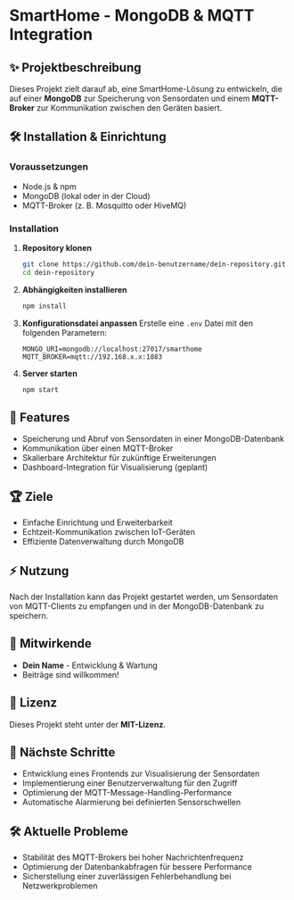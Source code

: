 # SmartHome - MongoDB & MQTT Integration

## ✨ Projektbeschreibung
Dieses Projekt zielt darauf ab, eine SmartHome-Lösung zu entwickeln, die auf einer **MongoDB** zur Speicherung von Sensordaten und einem **MQTT-Broker** zur Kommunikation zwischen den Geräten basiert. 

## 🛠 Installation & Einrichtung
### Voraussetzungen
- Node.js & npm
- MongoDB (lokal oder in der Cloud)
- MQTT-Broker (z. B. Mosquitto oder HiveMQ)

### Installation
1. **Repository klonen**
   ```sh
   git clone https://github.com/dein-benutzername/dein-repository.git
   cd dein-repository
   ```

2. **Abhängigkeiten installieren**
   ```sh
   npm install
   ```

3. **Konfigurationsdatei anpassen**
   Erstelle eine `.env` Datei mit den folgenden Parametern:
   ```env
   MONGO_URI=mongodb://localhost:27017/smarthome
   MQTT_BROKER=mqtt://192.168.x.x:1883
   ```

4. **Server starten**
   ```sh
   npm start
   ```

## 📝 Features
- Speicherung und Abruf von Sensordaten in einer MongoDB-Datenbank
- Kommunikation über einen MQTT-Broker
- Skalierbare Architektur für zukünftige Erweiterungen
- Dashboard-Integration für Visualisierung (geplant)

## 🏆 Ziele
- Einfache Einrichtung und Erweiterbarkeit
- Echtzeit-Kommunikation zwischen IoT-Geräten
- Effiziente Datenverwaltung durch MongoDB

## ⚡ Nutzung
Nach der Installation kann das Projekt gestartet werden, um Sensordaten von MQTT-Clients zu empfangen und in der MongoDB-Datenbank zu speichern. 

## 💎 Mitwirkende
- **Dein Name** - Entwicklung & Wartung
- Beiträge sind willkommen! 

## 📝 Lizenz
Dieses Projekt steht unter der **MIT-Lizenz**.

## 🔄 Nächste Schritte
- Entwicklung eines Frontends zur Visualisierung der Sensordaten
- Implementierung einer Benutzerverwaltung für den Zugriff
- Optimierung der MQTT-Message-Handling-Performance
- Automatische Alarmierung bei definierten Sensorschwellen

## 🛠 Aktuelle Probleme
- Stabilität des MQTT-Brokers bei hoher Nachrichtenfrequenz
- Optimierung der Datenbankabfragen für bessere Performance
- Sicherstellung einer zuverlässigen Fehlerbehandlung bei Netzwerkproblemen

